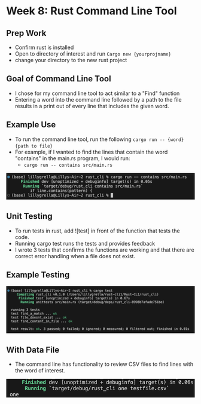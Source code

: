 # Week 8: Rust Command Line Tool

## Prep Work
* Confirm rust is installed
* Open to directory of interest and run `Cargo new {yourprojname}`
* change your directory to the new rust project

## Goal of Command Line Tool
* I chose for my command line tool to act similar to a "Find" function
* Entering a word into the command line followed by a path to the file results in a print out of every line that includes the given word.

## Example Use
* To run the command line tool, run the following `cargo run -- {word} {path to file}`
* For example, if I wanted to find the lines that contain the word "contains" in the main.rs program, I would run:
   * `cargo run -- contains src/main.rs`
  
![run](run.png)

## Unit Testing
* To run tests in rust, add ![test] in front of the function that tests the code.
* Running cargo test runs the tests and provides feedback
* I wrote 3 tests that confirms the functions are working and that there are correct error handling when a file does not exist.

## Example Testing

![test](test.png)

## With Data File
* The command line has functionality to review CSV files to find lines with the word of interest.

![withdata](withdata.png) 

